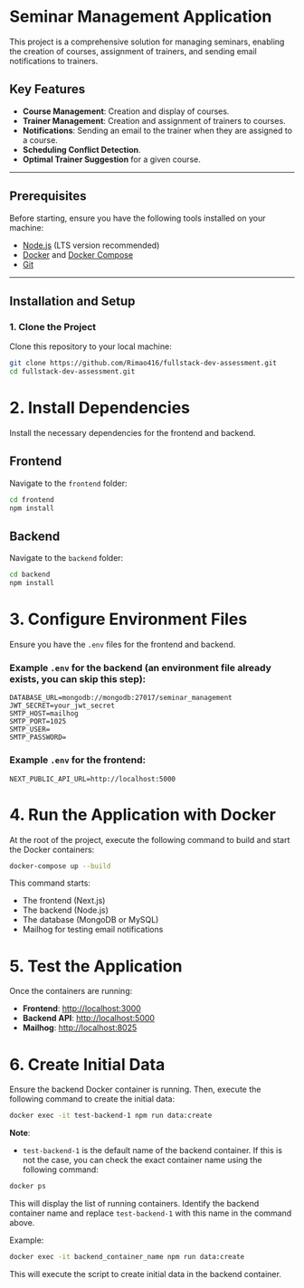 # Seminar Management Application

This project is a comprehensive solution for managing seminars, enabling the creation of courses, assignment of trainers, and sending email notifications to trainers.

## Key Features
- **Course Management**: Creation and display of courses.
- **Trainer Management**: Creation and assignment of trainers to courses.
- **Notifications**: Sending an email to the trainer when they are assigned to a course.
- **Scheduling Conflict Detection**.
- **Optimal Trainer Suggestion** for a given course.

---

## Prerequisites
Before starting, ensure you have the following tools installed on your machine:
- [Node.js](https://nodejs.org/) (LTS version recommended)
- [Docker](https://www.docker.com/) and [Docker Compose](https://docs.docker.com/compose/)
- [Git](https://git-scm.com/)

---

## Installation and Setup

### 1. Clone the Project
Clone this repository to your local machine:
```bash
git clone https://github.com/Rimao416/fullstack-dev-assessment.git
cd fullstack-dev-assessment.git
```

# 2. Install Dependencies

Install the necessary dependencies for the frontend and backend.

## Frontend

Navigate to the `frontend` folder:

```bash
cd frontend
npm install
```

## Backend

Navigate to the `backend` folder:

```bash
cd backend
npm install
```

# 3. Configure Environment Files

Ensure you have the `.env` files for the frontend and backend.

### Example `.env` for the backend (an environment file already exists, you can skip this step):

```env
DATABASE_URL=mongodb://mongodb:27017/seminar_management
JWT_SECRET=your_jwt_secret
SMTP_HOST=mailhog
SMTP_PORT=1025
SMTP_USER=
SMTP_PASSWORD=
```

### Example `.env` for the frontend:

```env
NEXT_PUBLIC_API_URL=http://localhost:5000
```

# 4. Run the Application with Docker

At the root of the project, execute the following command to build and start the Docker containers:

```bash
docker-compose up --build
```

This command starts:
- The frontend (Next.js)
- The backend (Node.js)
- The database (MongoDB or MySQL)
- Mailhog for testing email notifications

# 5. Test the Application

Once the containers are running:
- **Frontend**: [http://localhost:3000](http://localhost:3000)
- **Backend API**: [http://localhost:5000](http://localhost:5000)
- **Mailhog**: [http://localhost:8025](http://localhost:8025)

# 6. Create Initial Data

Ensure the backend Docker container is running. Then, execute the following command to create the initial data:

```bash
docker exec -it test-backend-1 npm run data:create
```

**Note**:  
- `test-backend-1` is the default name of the backend container. If this is not the case, you can check the exact container name using the following command:

```bash
docker ps
```

This will display the list of running containers. Identify the backend container name and replace `test-backend-1` with this name in the command above.

Example:
```bash
docker exec -it backend_container_name npm run data:create
```

This will execute the script to create initial data in the backend container.
